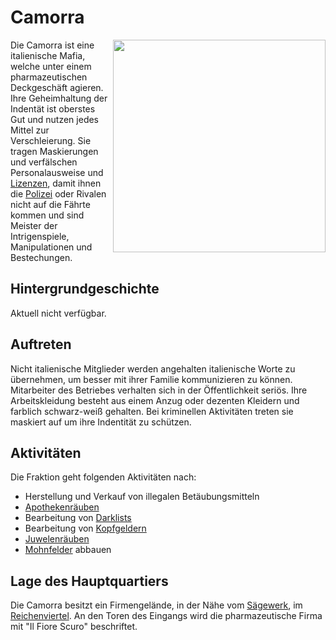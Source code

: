 # Camorra

 <img align="right" width="340" eight="340" src="../../../assets/image/fraktionen/CamorraHQ.png">


Die Camorra ist eine italienische Mafia, welche unter einem pharmazeutischen Deckgeschäft agieren. Ihre Geheimhaltung der Indentät ist oberstes Gut und nutzen jedes Mittel zur Verschleierung. Sie tragen Maskierungen und verfälschen Personalausweise und [Lizenzen](../../Pages/allgemein/lizenzen.md), damit ihnen die [Polizei](../../pages/fraktionen/polizei.md) oder Rivalen nicht auf die Fährte kommen und sind Meister der Intrigenspiele, Manipulationen und Bestechungen.

## Hintergrundgeschichte 
Aktuell nicht verfügbar.

## Auftreten 

Nicht italienische Mitglieder werden angehalten italienische Worte zu übernehmen, um besser mit ihrer Familie kommunizieren zu können. Mitarbeiter des Betriebes verhalten sich in der Öffentlichkeit seriös. Ihre Arbeitskleidung besteht aus einem Anzug oder dezenten Kleidern und farblich schwarz-weiß gehalten. Bei kriminellen Aktivitäten treten sie maskiert auf um ihre Indentität zu schützen.

## Aktivitäten
Die Fraktion geht folgenden Aktivitäten nach:

* Herstellung und Verkauf von illegalen Betäubungsmitteln
* [Apothekenräuben](../../pages/fraktionen/apothekenraub.md)
* Bearbeitung von [Darklists](../../pages/fraktionen/darklist.md)
* Bearbeitung von [Kopfgeldern](../../pages/fraktionen/kopfgeld.md)
* [Juwelenräuben](../../pages/fraktionen/juwelenraub.md)
* [Mohnfelder](../../pages/pflanzen/mohnfeld.md) abbauen


## Lage des Hauptquartiers

Die Camorra besitzt ein Firmengelände, in der Nähe vom [Sägewerk](../../pages/nebenjobs/sägewerk.md), im [Reichenviertel](../../pages/gebiete/reichenviertel.md). An den Toren des Eingangs wird die pharmazeutische Firma mit "Il Fiore Scuro" beschriftet.
